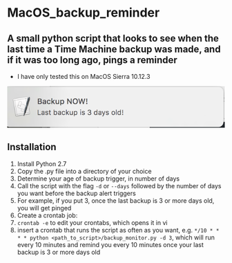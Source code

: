 # MacOS_backup_reminder
## A small python script that looks to see when the last time a Time Machine backup was made, and if it was too long ago, pings a reminder
* I have only tested this on MacOS Sierra 10.12.3

![example alert](https://github.com/oerbilgin/MacOS_backup_reminder/blob/master/example_alert.png)

## Installation
1. Install Python 2.7
2. Copy the .py file into a directory of your choice
2. Determine your age of backup trigger, in number of days
  1. Call the script with the flag `-d` or `--days` followed by the number of days you want before the backup alert triggers
  2. For example, if you put 3, once the last backup is 3 or more days old, you will get pinged
3. Create a crontab job:
  1. `crontab -e` to edit your crontabs, which opens it in vi
  2. insert a crontab that runs the script as often as you want, e.g. `*/10 * * * * python <path_to_script>/backup_monitor.py -d 3`, which will run every 10 minutes and remind you every 10 minutes once your last backup is 3 or more days old
